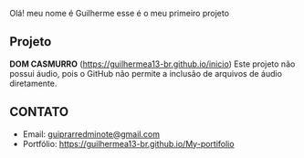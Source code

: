  Olá! meu nome é Guilherme esse é o meu primeiro projeto

## Projeto
**DOM CASMURRO** (https://guilhermea13-br.github.io/inicio) Este projeto não possui áudio, pois o GitHub não permite a inclusão de arquivos de áudio diretamente.

## CONTATO
- Email: guiprarredminote@gmail.com 
- Portfólio: https://guilhermea13-br.github.io/My-portifolio
